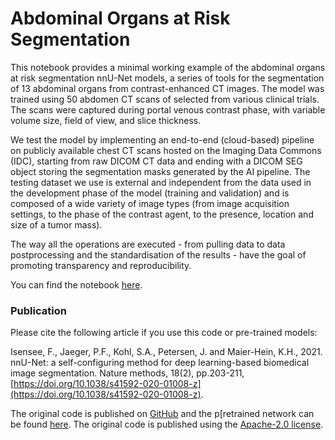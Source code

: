 # Abdominal Organs at Risk Segmentation

This notebook provides a minimal working example of the abdominal organs at risk segmentation nnU-Net models, a series of tools for the segmentation of 13 abdominal organs from contrast-enhanced CT images. The model was trained using 50 abdomen CT scans of selected from various clinical trials. The scans were captured during portal venous contrast phase, with variable volume size, field of view, and slice thickness.

We test the model by implementing an end-to-end (cloud-based) pipeline on publicly available chest CT scans hosted on the Imaging Data Commons (IDC), starting from raw DICOM CT data and ending with a DICOM SEG object storing the segmentation masks generated by the AI pipeline. The testing dataset we use is external and independent from the data used in the development phase of the model (training and validation) and is composed of a wide variety of image types (from image acquisition settings, to the phase of the contrast agent, to the presence, location and size of a tumor mass).

The way all the operations are executed - from pulling data to data postprocessing and the standardisation of the results - have the goal of promoting transparency and reproducibility.

You can find the notebook [here](https://github.com/modelhub-ai/colab_organsatrisk/blob/main/nnunet_abdominal_oar_mwe.ipynb).


### Publication

Please cite the following article if you use this code or pre-trained models:

Isensee, F., Jaeger, P.F., Kohl, S.A., Petersen, J. and Maier-Hein, K.H., 2021. nnU-Net: a self-configuring method for deep learning-based biomedical image segmentation. Nature methods, 18(2), pp.203-211, [https://doi.org/10.1038/s41592-020-01008-z](https://doi.org/10.1038/s41592-020-01008-z).

The original code is published on [GitHub](https://github.com/MIC-DKFZ/nnUNet) and the p[retrained network can be found [here](https://zenodo.org/record/4003545). The original code is published using the [Apache-2.0 license](https://github.com/MIC-DKFZ/nnUNet/blob/master/LICENSE).
